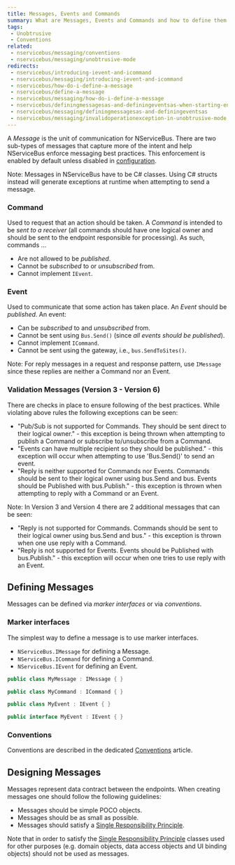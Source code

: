 ```yaml
---
title: Messages, Events and Commands
summary: What are Messages, Events and Commands and how to define them.
tags:
 - Unobtrusive
 - Conventions
related:
 - nservicebus/messaging/conventions
 - nservicebus/messaging/unobtrusive-mode
redirects:
 - nservicebus/introducing-ievent-and-icommand
 - nservicebus/messaging/introducing-ievent-and-icommand
 - nservicebus/how-do-i-define-a-message
 - nservicebus/define-a-message
 - nservicebus/messaging/how-do-i-define-a-message
 - nservicebus/definingmessagesas-and-definingeventsas-when-starting-endpoint
 - nservicebus/messaging/definingmessagesas-and-definingeventsas
 - nservicebus/messaging/invalidoperationexception-in-unobtrusive-mode
---
```


A *Message* is the unit of communication for NServiceBus. There are two sub-types of messages that capture more of the intent and help NServiceBus enforce messaging best practices. This enforcement is enabled by default unless disabled in [configuration](best-practice-enforcement.md).

Note: Messages in NServiceBus have to be C# classes. Using C# structs instead will generate exceptions at runtime when attempting to send a message.

### Command

Used to request that an action should be taken. A *Command* is intended to be _sent to a receiver_ (all commands should have one logical owner and should be sent to the endpoint responsible for processing). As such, commands ...

 * Are not allowed to be _published_.
 * Cannot be _subscribed_ to or _unsubscribed_ from.
 * Cannot implement `IEvent`.


### Event

Used to communicate that some action has taken place. An *Event* should be _published_. An event:

 * Can be _subscribed_ to and _unsubscribed_ from.
 * Cannot be sent using `Bus.Send()` (since _all events should be published_).
 * Cannot implement `ICommand`.
 * Cannot be sent using the gateway, i.e., `bus.SendToSites()`.

Note: For reply messages in a request and response pattern, use `IMessage` since these replies are neither a Command nor an Event.


### Validation Messages (Version 3 - Version 6)

There are checks in place to ensure following of the best practices. While violating above rules the following exceptions can be seen:

 * "Pub/Sub is not supported for Commands. They should be sent direct to their logical owner." - this exception is being thrown when attempting to publish a Command or subscribe to/unsubscribe from a Command.
 * "Events can have multiple recipient so they should be published." - this exception will occur when attempting to use 'Bus.Send()' to send an event.
 * "Reply is neither supported for Commands nor Events. Commands should be sent to their logical owner using bus.Send and bus. Events should be Published with bus.Publish." - this exception is thrown when attempting to reply with a Command or an Event.

Note: In Version 3 and Version 4 there are 2 additional messages that can be seen:

 * "Reply is not supported for Commands. Commands should be sent to their logical owner using bus.Send and bus." - this exception is thrown when one use reply with a Command.
 * "Reply is not supported for Events. Events should be Published with bus.Publish." - this exception will occur when one tries to use reply with an Event.


## Defining Messages

Messages can be defined via *marker interfaces* or via *conventions*.


### Marker interfaces

The simplest way to define a message is to use marker interfaces.

 * `NServiceBus.IMessage` for defining a Message.
 * `NServiceBus.ICommand` for defining a Command.
 * `NServiceBus.IEvent` for defining an Event.

```cs
public class MyMessage : IMessage { }

public class MyCommand : ICommand { }

public class MyEvent : IEvent { }

public interface MyEvent : IEvent { }
```


 ### Conventions

 Conventions are described in the dedicated [Conventions](/nservicebus/messaging/conventions.md) article.


 ## Designing Messages

 Messages represent data contract between the endpoints. When creating messages one should follow the following guidelines:

 * Messages should be simple POCO objects.
 * Messages should be as small as possible.
 * Messages should satisfy a [Single Responsibility Principle](https://en.wikipedia.org/wiki/Single_responsibility_principle).

 Note that in order to satisfy the [Single Responsibility Principle](https://en.wikipedia.org/wiki/Single_responsibility_principle) classes used for other purposes (e.g. domain objects, data access objects and UI binding objects) should not be used as messages.
